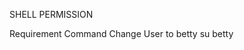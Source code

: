 SHELL PERMISSION

  Requirement                                  Command
Change User to betty                         su betty



